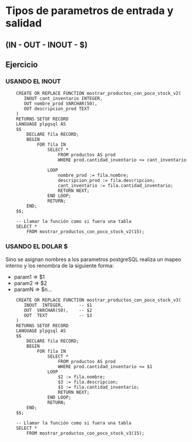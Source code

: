# Tipos de parametros de entrada y salidad
## (IN - OUT - INOUT - $)

## Ejercicio

### USANDO EL INOUT
~~~
    CREATE OR REPLACE FUNCTION mostrar_productos_con_poco_stock_v2(
       INOUT cant_inventario INTEGER,
       OUT nombre_prod VARCHAR(50),
       OUT descripcion_prod TEXT
    )
    RETURNS SETOF RECORD
    LANGUAGE plpgsql AS
    $$
        DECLARE fila RECORD;
        BEGIN
            FOR fila IN
                SELECT *
                    FROM productos AS prod
                    WHERE prod.cantidad_inventario <= cant_inventario
                
                LOOP
                    nombre_prod := fila.nombre;
                    descripcion_prod := fila.descripcion;
                    cant_inventario := fila.cantidad_inventario;
                    RETURN NEXT;
                END LOOP;
                RETURN;
        END;
    $$;

    -- Llamar la función como si fuera una tabla
    SELECT * 
        FROM mostrar_productos_con_poco_stock_v2(15);
~~~

### USANDO EL DOLAR $
Sino se asignan nombres a los parametros postgreSQL realiza un mapeo interno y los renombra de la siguiente forma: 
- param1 => $1
- param2 => $2
- paramN => $n...
~~~
    CREATE OR REPLACE FUNCTION mostrar_productos_con_poco_stock_v3(
       INOUT  INTEGER,      -- $1
       OUT  VARCHAR(50),    -- $2
       OUT  TEXT            -- $3
    )
    RETURNS SETOF RECORD
    LANGUAGE plpgsql AS
    $$
        DECLARE fila RECORD;
        BEGIN
            FOR fila IN
                SELECT *
                    FROM productos AS prod
                    WHERE prod.cantidad_inventario <= $1
                LOOP
                    $2 := fila.nombre;
                    $3 := fila.descripcion;
                    $1 := fila.cantidad_inventario;
                    RETURN NEXT;
                END LOOP;
                RETURN;
        END;
    $$;

    -- Llamar la función como si fuera una tabla
    SELECT * 
        FROM mostrar_productos_con_poco_stock_v3(15);
~~~